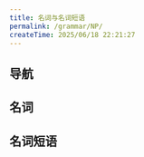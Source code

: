 ```yaml
---
title: 名词与名词短语
permalink: /grammar/NP/
createTime: 2025/06/18 22:21:27
---
```


## 导航

## 名词

## 名词短语
